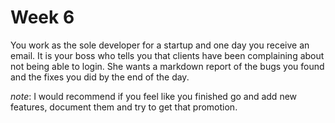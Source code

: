 # Week 6

You work as the sole developer for a startup and one day you receive an email.
It is your boss who tells you that clients have been complaining about not being able to login.  She wants a markdown report of the bugs you found and the fixes you did by the end of the day.

*note*: I would recommend if you feel like you finished go and add new features, document them and try to get that promotion.